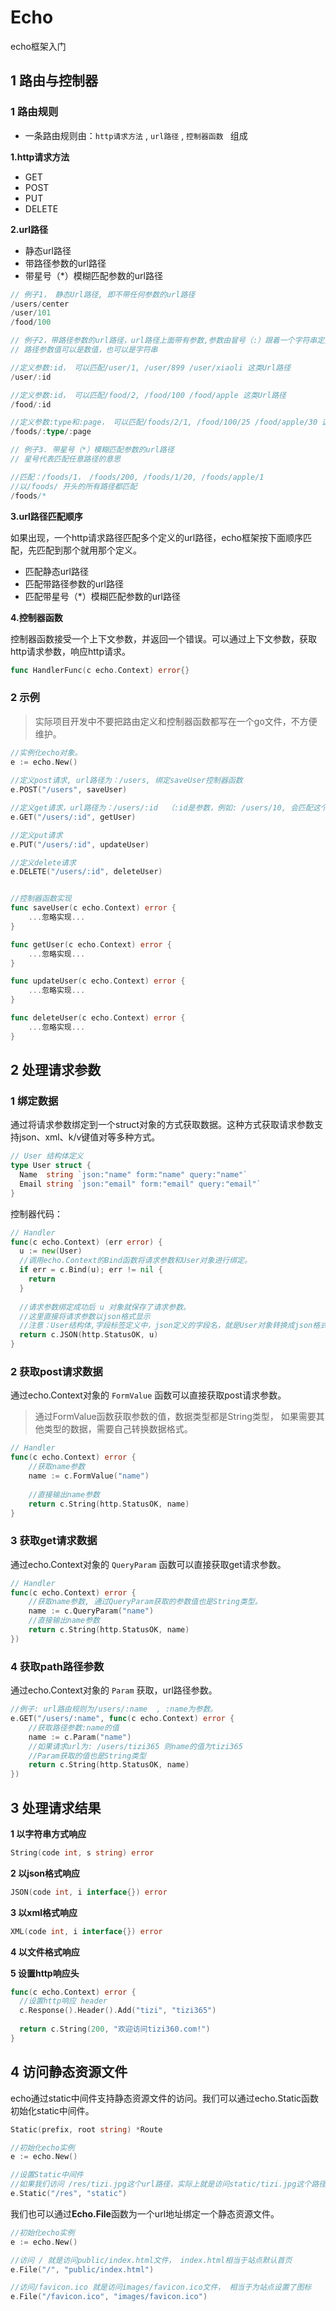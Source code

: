 # Echo


echo框架入门

## 1 路由与控制器

### 1 路由规则

- 一条路由规则由：`http请求方法` , `url路径` , `控制器函数 ` 组成

**1.http请求方法**

- GET
- POST
- PUT
- DELETE

**2.url路径**

- 静态url路径
- 带路径参数的url路径
- 带星号（*）模糊匹配参数的url路径

```go
// 例子1， 静态Url路径, 即不带任何参数的url路径
/users/center
/user/101
/food/100

// 例子2，带路径参数的url路径，url路径上面带有参数,参数由冒号（:）跟着一个字符串定义。
// 路径参数值可以是数值，也可以是字符串

//定义参数:id， 可以匹配/user/1, /user/899 /user/xiaoli 这类Url路径
/user/:id

//定义参数:id， 可以匹配/food/2, /food/100 /food/apple 这类Url路径
/food/:id

//定义参数:type和:page， 可以匹配/foods/2/1, /food/100/25 /food/apple/30 这类Url路径
/foods/:type/:page

// 例子3. 带星号（*）模糊匹配参数的url路径
// 星号代表匹配任意路径的意思

//匹配：/foods/1， /foods/200, /foods/1/20, /foods/apple/1 
//以/foods/ 开头的所有路径都匹配
/foods/*
```

**3.url路径匹配顺序**

如果出现，一个http请求路径匹配多个定义的url路径，echo框架按下面顺序匹配，先匹配到那个就用那个定义。

- 匹配静态url路径
- 匹配带路径参数的url路径
- 匹配带星号（*）模糊匹配参数的url路径

**4.控制器函数**

控制器函数接受一个上下文参数，并返回一个错误。可以通过上下文参数，获取http请求参数，响应http请求。

```go
func HandlerFunc(c echo.Context) error{}
```

### 2 示例

> 实际项目开发中不要把路由定义和控制器函数都写在一个go文件，不方便维护。

```go 
//实例化echo对象。
e := echo.New()
	
//定义post请求, url路径为：/users, 绑定saveUser控制器函数
e.POST("/users", saveUser)

//定义get请求，url路径为：/users/:id  （:id是参数，例如: /users/10, 会匹配这个url模式），绑定getUser控制器函数
e.GET("/users/:id", getUser)

//定义put请求
e.PUT("/users/:id", updateUser)

//定义delete请求
e.DELETE("/users/:id", deleteUser)


//控制器函数实现
func saveUser(c echo.Context) error {
    ...忽略实现...
}

func getUser(c echo.Context) error {
    ...忽略实现...
}

func updateUser(c echo.Context) error {
    ...忽略实现...
}

func deleteUser(c echo.Context) error {
    ...忽略实现...
}
```

## 2 处理请求参数

### 1 绑定数据

通过将请求参数绑定到一个struct对象的方式获取数据。这种方式获取请求参数支持json、xml、k/v键值对等多种方式。

```go
// User 结构体定义
type User struct {
  Name  string `json:"name" form:"name" query:"name"`
  Email string `json:"email" form:"email" query:"email"`
}
```

控制器代码：

```go
// Handler
func(c echo.Context) (err error) {
  u := new(User)
  //调用echo.Context的Bind函数将请求参数和User对象进行绑定。
  if err = c.Bind(u); err != nil {
    return
  }
  
  //请求参数绑定成功后 u 对象就保存了请求参数。
  //这里直接将请求参数以json格式显示
  //注意：User结构体,字段标签定义中，json定义的字段名，就是User对象转换成json格式对应的字段名。
  return c.JSON(http.StatusOK, u)
}
```

### 2 获取post请求数据

通过echo.Context对象的 `FormValue` 函数可以直接获取post请求参数。

> 通过FormValue函数获取参数的值，数据类型都是String类型， 如果需要其他类型的数据，需要自己转换数据格式。

```go
// Handler
func(c echo.Context) error {
    //获取name参数
	name := c.FormValue("name")
	
	//直接输出name参数
	return c.String(http.StatusOK, name)
}
```

### 3 获取get请求数据

通过echo.Context对象的 `QueryParam` 函数可以直接获取get请求参数。

```go
// Handler
func(c echo.Context) error {
    //获取name参数, 通过QueryParam获取的参数值也是String类型。
	name := c.QueryParam("name")
	//直接输出name参数
	return c.String(http.StatusOK, name)
})
```

### 4 获取path路径参数

通过echo.Context对象的 `Param` 获取，url路径参数。

```go
//例子: url路由规则为/users/:name  , :name为参数。
e.GET("/users/:name", func(c echo.Context) error {
    //获取路径参数:name的值
	name := c.Param("name")
	//如果请求url为: /users/tizi365 则name的值为tizi365
	//Param获取的值也是String类型
	return c.String(http.StatusOK, name)
})
```

## 3 处理请求结果

**1 以字符串方式响应**

```go
String(code int, s string) error
```

**2 以json格式响应**

```go
JSON(code int, i interface{}) error
```

**3 以xml格式响应**

```go
XML(code int, i interface{}) error
```

**4 以文件格式响应**

**5 设置http响应头**

```go
func(c echo.Context) error {
  //设置http响应 header
  c.Response().Header().Add("tizi", "tizi365")
  
  return c.String(200, "欢迎访问tizi360.com!")
}
```

## 4 访问静态资源文件

echo通过static中间件支持静态资源文件的访问。我们可以通过echo.Static函数初始化static中间件。

```go
Static(prefix, root string) *Route
```

```go
//初始化echo实例
e := echo.New()

//设置Static中间件
//如果我们访问 /res/tizi.jpg这个url路径，实际上就是访问static/tizi.jpg这个路径的内容
e.Static("/res", "static")
```

我们也可以通过**Echo.File**函数为一个url地址绑定一个静态资源文件。

```go
//初始化echo实例
e := echo.New()

//访问 / 就是访问public/index.html文件， index.html相当于站点默认首页
e.File("/", "public/index.html")

//访问/favicon.ico 就是访问images/favicon.ico文件， 相当于为站点设置了图标
e.File("/favicon.ico", "images/favicon.ico")
```


